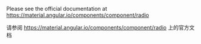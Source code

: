 Please see the official documentation at <https://material.angular.io/components/component/radio>

请参阅 <https://material.angular.io/components/component/radio> 上的官方文档
